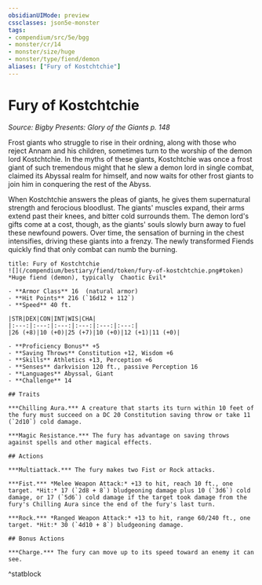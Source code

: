 ```yaml
---
obsidianUIMode: preview
cssclasses: json5e-monster
tags:
- compendium/src/5e/bgg
- monster/cr/14
- monster/size/huge
- monster/type/fiend/demon
aliases: ["Fury of Kostchtchie"]
---
```

# Fury of Kostchtchie
*Source: Bigby Presents: Glory of the Giants p. 148*  

Frost giants who struggle to rise in their ordning, along with those who reject Annam and his children, sometimes turn to the worship of the demon lord Kostchtchie. In the myths of these giants, Kostchtchie was once a frost giant of such tremendous might that he slew a demon lord in single combat, claimed its Abyssal realm for himself, and now waits for other frost giants to join him in conquering the rest of the Abyss.

When Kostchtchie answers the pleas of giants, he gives them supernatural strength and ferocious bloodlust. The giants' muscles expand, their arms extend past their knees, and bitter cold surrounds them. The demon lord's gifts come at a cost, though, as the giants' souls slowly burn away to fuel these newfound powers. Over time, the sensation of burning in the chest intensifies, driving these giants into a frenzy. The newly transformed Fiends quickly find that only combat can numb the burning.

```ad-statblock
title: Fury of Kostchtchie
![](/compendium/bestiary/fiend/token/fury-of-kostchtchie.png#token)
*Huge fiend (demon), typically  Chaotic Evil*

- **Armor Class** 16  (natural armor)
- **Hit Points** 216 (`16d12 + 112`)
- **Speed** 40 ft.

|STR|DEX|CON|INT|WIS|CHA|
|:---:|:---:|:---:|:---:|:---:|:---:|
|26 (+8)|10 (+0)|25 (+7)|10 (+0)|12 (+1)|11 (+0)|

- **Proficiency Bonus** +5
- **Saving Throws** Constitution +12, Wisdom +6
- **Skills** Athletics +13, Perception +6
- **Senses** darkvision 120 ft., passive Perception 16
- **Languages** Abyssal, Giant
- **Challenge** 14

## Traits

***Chilling Aura.*** A creature that starts its turn within 10 feet of the fury must succeed on a DC 20 Constitution saving throw or take 11 (`2d10`) cold damage.

***Magic Resistance.*** The fury has advantage on saving throws against spells and other magical effects.

## Actions

***Multiattack.*** The fury makes two Fist or Rock attacks.

***Fist.*** *Melee Weapon Attack:* +13 to hit, reach 10 ft., one target. *Hit:* 17 (`2d8 + 8`) bludgeoning damage plus 10 (`3d6`) cold damage, or 17 (`5d6`) cold damage if the target took damage from the fury's Chilling Aura since the end of the fury's last turn.

***Rock.*** *Ranged Weapon Attack:* +13 to hit, range 60/240 ft., one target. *Hit:* 30 (`4d10 + 8`) bludgeoning damage.

## Bonus Actions

***Charge.*** The fury can move up to its speed toward an enemy it can see.
```
^statblock